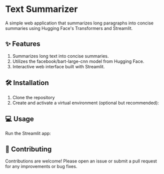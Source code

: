 # Text Summarizer
A simple web application that summarizes long paragraphs into concise summaries using Hugging Face's Transformers and Streamlit.
## ✨ Features
1. Summarizes long text into concise summaries.
2. Utilizes the facebook/bart-large-cnn model from Hugging Face.
3. Interactive web interface built with Streamlit.
## 🛠️ Installation
1. Clone the repository
2. Create and activate a virtual environment (optional but recommended):
## 💻 Usage
Run the Streamlit app:
## 🤝 Contributing
Contributions are welcome! Please open an issue or submit a pull request for any improvements or bug fixes.
